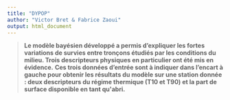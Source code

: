 ```yaml
---
title: "DYPOP"
author: "Victor Bret & Fabrice Zaoui"
output: html_document
---
```


> **Le modèle bayésien développé a permis d’expliquer les fortes variations de survies entre tronçons étudiés par les conditions du milieu. Trois descripteurs physiques en particulier ont été mis en évidence.**
> **Ces trois données d’entrée sont à indiquer dans l’encart à gauche pour obtenir les résultats du modèle sur une station donnée : deux descripteurs du régime thermique (T10 et T90) et la part de surface disponible en tant qu'abri.**

